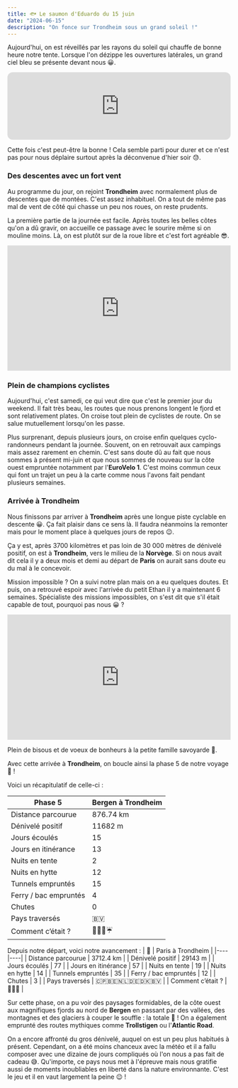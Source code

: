 ```yaml
---
title: 🐟 Le saumon d'Eduardo du 15 juin
date: "2024-06-15"
description: "On fonce sur Trondheim sous un grand soleil !"
---
```


Aujourd'hui, on est réveillés par les rayons du soleil qui chauffe de bonne heure notre tente. Lorsque l'on dézippe les ouvertures latérales, un grand ciel bleu se présente devant nous 😀.

<iframe style="border-radius:12px" src="https://open.spotify.com/embed/track/74z2lfZ7fj3IqoK71lHkZw?utm_source=generator" width="100%" height="152" frameBorder="0" allow="autoplay; clipboard-write; encrypted-media; picture-in-picture" loading="lazy"></iframe>

Cette fois c'est peut-être la bonne ! Cela semble parti pour durer et ce n'est pas pour nous déplaire surtout après la déconvenue d'hier soir 😓.

### Des descentes avec un fort vent
Au programme du jour, on rejoint **Trondheim** avec normalement plus de descentes que de montées. C'est assez inhabituel. On a tout de même pas mal de vent de côté qui chasse un peu nos roues, on reste prudents. 

La première partie de la journée est facile. Après toutes les belles côtes qu'on a dû gravir, on accueille ce passage avec le sourire même si on mouline moins. Là, on est plutôt sur de la roue libre et c'est fort agréable 😎.

<div style="width: 100%; height: 0; position: relative; padding-bottom: 56%;"><iframe src="https://giphy.com/embed/JJFlPuruDSNW0m1spz" style="top: 0; left: 0; width: 100%; height: 100%; position: absolute; border: 0;" allowfullscreen scrolling="no" allow="encrypted-media;" class="giphy-embed"></iframe></div>

### Plein de champions cyclistes 

Aujourd'hui, c'est samedi, ce qui veut dire que c'est le premier jour du weekend. Il fait très beau, les routes que nous prenons longent le fjord et sont relativement plates. On croise tout plein de cyclistes de route. On se salue mutuellement lorsqu'on les passe.

Plus surprenant, depuis plusieurs jours, on croise enfin quelques cyclo-randonneurs pendant la journée. Souvent, on en retrouvait aux campings mais assez rarement en chemin. C'est sans doute dû au fait que nous sommes à présent mi-juin et que nous sommes de nouveau sur la côte ouest empruntée notamment par l'**EuroVelo 1**. C'est moins commun ceux qui font un trajet un peu à la carte comme nous l'avons fait pendant plusieurs semaines.

### Arrivée à Trondheim

Nous finissons par arriver à **Trondheim** après une longue piste cyclable en descente 😀. Ça fait plaisir dans ce sens là. Il faudra néanmoins la remonter mais pour le moment place à quelques jours de repos 😉.

Ça y est, après 3700 kilomètres et pas loin de 30 000 mètres de dénivelé positif, on est à **Trondheim**, vers le milieu de la **Norvège**. Si on nous avait dit cela il y a deux mois et demi au départ de **Paris** on aurait sans doute eu du mal à le concevoir. 

Mission impossible ? On a suivi notre plan mais on a eu quelques doutes. Et puis, on a retrouvé espoir avec l'arrivée du petit Ethan il y a maintenant 6 semaines. Spécialiste des missions impossibles, on s'est dit que s'il était capable de tout, pourquoi pas nous 😀 ?

<div style="width: 100%; height: 0; position: relative; padding-bottom: 56%;"><iframe src="https://giphy.com/embed/bKJKMmnCNdFjq" style="top: 0; left: 0; width: 100%; height: 100%; position: absolute; border: 0;" allowfullscreen scrolling="no" allow="encrypted-media;" class="giphy-embed"></iframe></div>

Plein de bisous et de voeux de bonheurs à la petite famille savoyarde 🤩.

Avec cette arrivée à **Trondheim**, on boucle ainsi la phase 5 de notre voyage 🤩 !

Voici un récapitulatif de celle-ci :

| Phase 5 | Bergen à Trondheim |
|----|----|
| Distance parcourue | 876.74 km |
| Dénivelé positif | 11682 m  |
| Jours écoulés   |  15  |
| Jours en itinérance  |  13  |
| Nuits en tente  |  2 |
| Nuits en hytte  |  12  |
| Tunnels empruntés   | 15 |
| Ferry / bac empruntés  | 4 |
| Chutes   |  0  |
| Pays traversés  | 🇧🇻  |
| Comment c’était ?  | 🥰😍🤩☔ |

Depuis notre départ, voici notre avancement : 
| 🦩 | Paris à Trondheim |
|----|----|
| Distance parcourue | 3712.4 km |
| Dénivelé positif | 29143 m  |
| Jours écoulés   |  77  |
| Jours en itinérance  |  57 |
| Nuits en tente  |  19 |
| Nuits en hytte  |  14  |
| Tunnels empruntés   | 35 |
| Ferry / bac empruntés  | 12  |
| Chutes | 3 |
| Pays traversés  | 🇨🇵🇧🇪🇳🇱🇩🇪🇩🇰🇧🇻 |
| Comment c’était ?  | 🥰😍🤩   |


Sur cette phase, on a pu voir des paysages formidables, de la côte ouest aux magnifiques fjords au nord de **Bergen** en passant par des vallées, des montagnes et des glaciers à couper le souffle : la totale 🤩 ! On a également emprunté des routes mythiques comme **Trollstigen** ou l'**Atlantic Road**.

On a encore affronté du gros dénivelé, auquel on est un peu plus habitués à présent. Cependant, on a été moins chanceux avec la météo et il a fallu composer avec une dizaine de jours compliqués où l'on nous a pas fait de cadeau 😅. Qu'importe, ce pays nous met à l'épreuve mais nous gratifie aussi de moments inoubliables en liberté dans la nature environnante. C'est le jeu et il en vaut largement la peine 😉 !